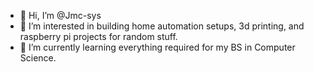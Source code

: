 - 👋 Hi, I’m @Jmc-sys
- 👀 I’m interested in building home automation setups, 3d printing, and raspberry pi projects for random stuff.
- 🌱 I’m currently learning everything required for my BS in Computer Science.


<!---
Jmc-sys/Jmc-sys is a ✨ special ✨ repository because its `README.md` (this file) appears on your GitHub profile.
You can click the Preview link to take a look at your changes.
--->
